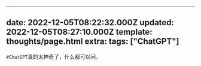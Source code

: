 
---
date: 2022-12-05T08:22:32.000Z
updated: 2022-12-05T08:27:10.000Z
template: thoughts/page.html
extra:
  tags: ["ChatGPT"]
---

`#ChatGPT`真的太神奇了，什么都可以问。
